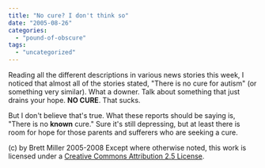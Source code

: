 ```yaml
---
title: "No cure? I don't think so"
date: "2005-08-26"
categories: 
  - "pound-of-obscure"
tags: 
  - "uncategorized"
---
```


Reading all the different descriptions in various news stories this week, I noticed that almost all of the stories stated, "There is no cure for autism" (or something very similar). What a downer. Talk about something that just drains your hope. **NO CURE**. That sucks.  
  
But I don't believe that's true. What these reports should be saying is, "There is no **known** cure." Sure it's still depressing, but at least there is room for hope for those parents and sufferers who are seeking a cure.

(c) by Brett Miller 2005-2008 Except where otherwise noted, this work is licensed under a [Creative Commons Attribution 2.5 License](http://creativecommons.org/licenses/by/2.5/).
